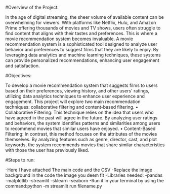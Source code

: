 #Overview of the Project: 
 
In the age of digital streaming, the sheer volume of available content can be overwhelming 
for viewers. With platforms like Netflix, Hulu, and Amazon Prime offering thousands of movies 
and TV shows, users often struggle to find content that aligns with their tastes and preferences. 
This is where a movie recommendation system becomes invaluable. 
A movie recommendation system is a sophisticated tool designed to analyze user behavior 
and preferences to suggest films that they are likely to enjoy. By leveraging data analytics and 
machine learning techniques, these systems can provide personalized recommendations, 
enhancing user engagement and satisfaction.  

#Objectives: 
 
To develop a movie recommendation system that suggests films to users based on their 
preferences, viewing history, and other users' ratings, utilizing data analytics techniques to enhance 
user experience and engagement. 
This project will explore two main recommendation techniques: collaborative 
filtering and content-based filtering. 
• Collaborative Filtering: This technique relies on the idea that users who have agreed in the 
past will agree in the future. By analyzing user ratings and behaviors, the system identifies 
patterns and similarities among users to recommend movies that similar users have 
enjoyed. 
• Content-Based Filtering: In contrast, this method focuses on the attributes of the movies 
themselves. By analyzing features such as genre, director, cast, and plot keywords, the 
system recommends movies that share similar characteristics with those the user has 
previously liked. 


#Steps to run:

  -Here I have attached The main code and the CSV
  -Replace the image background in the code the image you deem fit
  -Libraries needed:
     -pandas
     -matplotlib
     -streamlit
     -sklearn
     -seaborn
  -Run it in your terminal by using the command:python -m streamlit run filename.py
